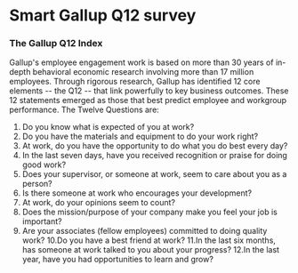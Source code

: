 # Smart Gallup Q12 survey

### The Gallup Q12 Index

Gallup's employee engagement work is based on more than 30 years of in-depth behavioral economic
research involving more than 17 million employees. Through rigorous research, Gallup has identified 12
core elements -- the Q12 -- that link powerfully to key business outcomes. These 12 statements
emerged as those that best predict employee and workgroup performance.
The Twelve Questions are:

1. Do you know what is expected of you at work?
2. Do you have the materials and equipment to do your work right?
3. At work, do you have the opportunity to do what you do best every day?
4. In the last seven days, have you received recognition or praise for doing good
work?
5. Does your supervisor, or someone at work, seem to care about you as a person?
6. Is there someone at work who encourages your development?
7. At work, do your opinions seem to count?
8. Does the mission/purpose of your company make you feel your job is important?
9. Are your associates (fellow employees) committed to doing quality work?
10.Do you have a best friend at work?
11.In the last six months, has someone at work talked to you about your progress?
12.In the last year, have you had opportunities to learn and grow?

